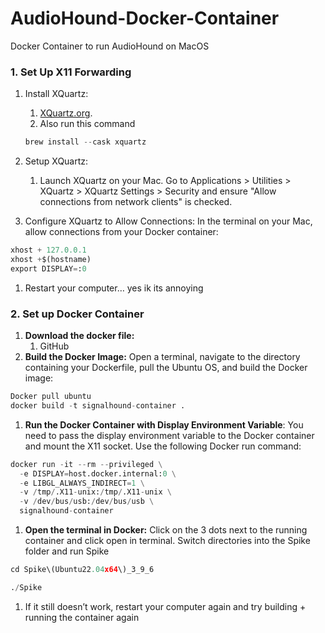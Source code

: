 # AudioHound-Docker-Container
Docker Container to run AudioHound on MacOS
### **1. Set Up X11 Forwarding**

1. Install XQuartz: 
    1. [XQuartz.org](https://www.xquartz.org/).
    2. Also run this command
    
    ```python
    brew install --cask xquartz
    ```
    
2. Setup XQuartz: 
    1. Launch XQuartz on your Mac. Go to Applications > Utilities > XQuartz > XQuartz Settings > Security and ensure "Allow connections from network clients" is checked.
3. Configure XQuartz to Allow Connections: In the terminal on your Mac, allow connections from your Docker container:

```python
xhost + 127.0.0.1
xhost +$(hostname)
export DISPLAY=:0
```

1. Restart your computer… yes ik its annoying

### 2. Set up Docker Container

1. **Download the docker file:** 
    1. GitHub
2. **Build the Docker Image:** Open a terminal, navigate to the directory containing your Dockerfile, pull the Ubuntu OS, and build the Docker image:

```python
Docker pull ubuntu
docker build -t signalhound-container .
```

1. **Run the Docker Container with Display Environment Variable**: You need to pass the display environment variable to the Docker container and mount the X11 socket. Use the following Docker run command:

```python
docker run -it --rm --privileged \
  -e DISPLAY=host.docker.internal:0 \
  -e LIBGL_ALWAYS_INDIRECT=1 \
  -v /tmp/.X11-unix:/tmp/.X11-unix \
  -v /dev/bus/usb:/dev/bus/usb \
  signalhound-container
```

1. **Open the terminal in Docker:** Click on the 3 dots next to the running container and click open in terminal. Switch directories into the Spike folder and run Spike

```python
cd Spike\(Ubuntu22.04x64\)_3_9_6
```

```python
./Spike
```

1. If it still doesn’t work, restart your computer again and try building + running the container again
